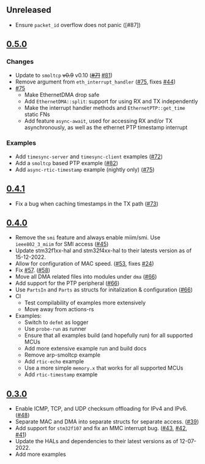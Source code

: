 ## Unreleased
* Ensure `packet_id` overflow does not panic ([#87])

## [0.5.0](https://github.com/stm32-rs/stm32-eth/tree/v0.5.0)
### Changes
* Update to `smoltcp` ~~v0.9~~ v0.10 (~~[#71]~~ [#81])
* Remove argument from `eth_interrupt_handler` ([#75], fixes [#44])
* [#75]
    * Make EthernetDMA drop safe
    * Add `EthernetDMA::split`: support for using RX and TX independently
    * Make the interrupt handler methods and `EthernetPTP::get_time` static FNs
    * Add feature `async-await`, used for accessing RX and/or TX asynchronously, as well as the ethernet PTP timestamp interrupt

### Examples
* Add `timesync-server` and `timesync-client` examples ([#72])
* Add a `smoltcp` based PTP example ([#82])
* Add `async-rtic-timestamp` example (nightly only) ([#75])

[#44]: https://github.com/stm32-rs/stm32-eth/issues/44
[#71]: https://github.com/stm32-rs/stm32-eth/pull/71
[#72]: https://github.com/stm32-rs/stm32-eth/pull/72
[#75]: https://github.com/stm32-rs/stm32-eth/pull/75
[#81]: https://github.com/stm32-rs/stm32-eth/pull/81
[#82]: https://github.com/stm32-rs/stm32-eth/pull/82

## [0.4.1](https://github.com/stm32-rs/stm32-eth/tree/v0.4.1)
* Fix a bug when caching timestamps in the TX path ([#73])

[#73]: https://github.com/stm32-rs/stm32-eth/pull/73

## [0.4.0](https://github.com/stm32-rs/stm32-eth/tree/v0.4.0)
* Remove the `smi` feature and always enable miim/smi. Use `ieee802_3_miim` for SMI access ([#45])
* Update stm32f1xx-hal and stm32f4xx-hal to their latests version as of 15-12-2022.
* Allow for configuration of MAC speed. ([#53], fixes [#24])
* Fix [#57](https://github.com/stm32-rs/stm32-eth/issues/57). ([#58])
* Move all DMA related files into modules under `dma` ([#66])
* Add support for the PTP peripheral ([#66])
* Use `PartsIn` and `Parts` as structs for initalization & configuration ([#66])
* CI
    * Test compilability of examples more extensively
    * Move away from actions-rs
* Examples:
    * Switch to `defmt` as logger
    * Use `probe-run` as runner
    * Ensure that all examples build (and hopefully run) for all supported MCUs
    * Add more extensive example run and build docs
    * Remove arp-smoltcp example
    * Add `rtic-echo` example
    * Use a more simple `memory.x` that works for all supported MCUs
    * Add `rtic-timestamp` example

[#45]: https://github.com/stm32-rs/stm32-eth/pull/45
[#24]: https://github.com/stm32-rs/stm32-eth/pull/24
[#53]: https://github.com/stm32-rs/stm32-eth/pull/53
[#58]: https://github.com/stm32-rs/stm32-eth/pull/58
[#66]: https://github.com/stm32-rs/stm32-eth/pull/66

## [0.3.0](https://github.com/stm32-rs/stm32-eth/tree/v0.3.0)

* Enable ICMP, TCP, and UDP checksum offloading for IPv4 and IPv6. ([#48])
* Separate MAC and DMA into separate structs for separate access. ([#39])
* Add support for `stm32f107` and fix an MMC interrupt bug. ([#43], [#42], [#41])
* Update the HALs and dependencies to their latest versions as of 12-07-2022.
* Add more examples

[#48]: https://github.com/stm32-rs/stm32-eth/pull/48
[#39]: https://github.com/stm32-rs/stm32-eth/pull/39
[#43]: https://github.com/stm32-rs/stm32-eth/pull/43
[#42]: https://github.com/stm32-rs/stm32-eth/pull/42
[#41]: https://github.com/stm32-rs/stm32-eth/pull/41
